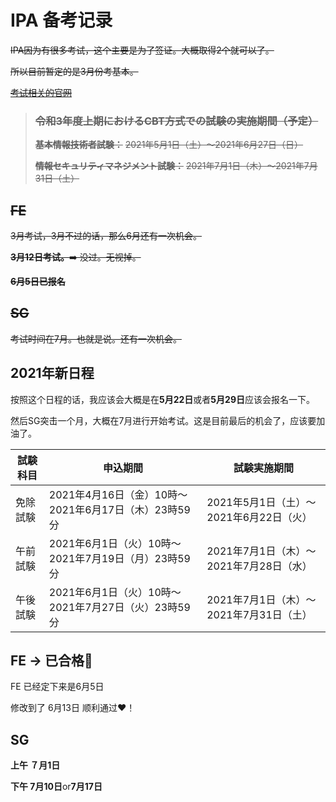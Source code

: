 # IPA 备考记录

~~IPA因为有很多考试，这个主要是为了签证。大概取得2个就可以了。~~

~~所以目前暂定的是3月份考基本。~~

~~[考试相关的官网](https://www.jitec.ipa.go.jp/)~~

> ### ~~令和3年度上期におけるCBT方式での試験の実施期間（予定）~~
>
> ~~**基本情報技術者試験：**~~
> ~~2021年5月1日（土）～2021年6月27日（日）~~
>
> ~~**情報セキュリティマネジメント試験：**~~
> ~~2021年7月1日（木）～2021年7月31日（土）~~

## ~~FE~~

~~3月考试，3月不过的话，那么6月还有一次机会。~~

~~**3月12日考试。**➡️ 没过。无视掉。~~

~~**6月5日已报名**~~

## ~~SG~~

~~考试时间在7月。也就是说。还有一次机会。~~

## 2021年新日程

按照这个日程的话，我应该会大概是在**5月22日**或者**5月29日**应该会报名一下。

然后SG突击一个月，大概在7月进行开始考试。这是目前最后的机会了，应该要加油了。

| 試験科目 | 申込期間                                            | 試験実施期間                            |
| -------- | --------------------------------------------------- | --------------------------------------- |
| 免除試験 | 2021年4月16日（金）10時～2021年6月17日（木）23時59分 | 2021年5月1日（土）～2021年6月22日（火） |
| 午前試験 | 2021年6月1日（火）10時～2021年7月19日（月）23時59分 | 2021年7月1日（木）～2021年7月28日（水） |
| 午後試験 | 2021年6月1日（火）10時～2021年7月27日（火）23時59分 | 2021年7月1日（木）～2021年7月31日（土） |

## FE → 已合格🎉

FE 已经定下来是6月5日

修改到了 6月13日 顺利通过❤️！

## SG

**上午 ７月1日**

**下午 7月10日**or**7月17日**